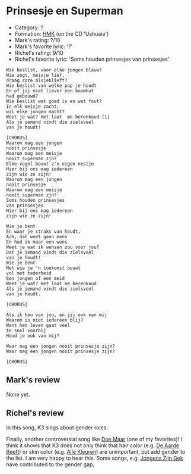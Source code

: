 # Prinsesje en Superman

 * Category: ?
 * Formation: [HMK](Hkm.md) (on the CD 'Ushuaia')
 * Mark's rating: ?/10
 * Mark's  favorite lyric: '?'
 * Richel's rating: 9/10
 * Richel's  favorite lyric: 'Soms houden prinsesjes van prinsesjes'

```
Wie beslist, voor elke jongen blauw?
Wie zegt, meisje lief,
draag roze alsjeblieft?
Wie beslist van welke pop je houdt
En of jij niet liever een boomhut
had gebouwd?
Wie beslist wat goed is en wat fout?
Is elk meisje zacht,
wil elke jongen macht?
Weet je wat? Het laat  me berenkoud [1]
Als je iemand vindt die zielsveel
van je houdt!

[CHORUS]
Waarom mag een jongen
nooit prinsesje
Waarom mag een meisje
nooit superman zjn?
Elke vogel bouwt z'n eigen nestje
Hier bij ons mag iedereen
zijn wie ze zijn!
Waarom mag een jongen
nooit prinsesje
Waarom mag een meisje
nooit superman zjn?
Soms houden prinsesjes
van prinsesjes
Hier bij ons mag iedereen
zijn wie ze zijn!

Wie je bent
En waar je straks van houdt,
Ach, dat weet geen mens
En had ik maar een wens
Weet je wat ik wensen zou voor jou?
Dat je iemand vindt die zielsveel 
van je houdt!
Wie je bent
Met wie je 'n toekomst bouwt
vol met tederheid
Een jongen of een meid
Weet je wat? Het laat me berenkoud
Als je iemand vindt die zielsveel
van je houdt.

[CHORUS]

Als ik hou van jou, en jij ook van mij
Waarom is niet iedereen blij?
Want het leven gaat veel
te snel voorbij
Houd je ook van mij?

Waar mag een jongen nooit prinsesje zijn?
Waar mag een jongen nooit prinsesje zijn?

[CHORUS]

```

## Mark's review

None yet.

## Richel's review

In this song, K3 sings about gender roles.

Finally, another controversial song like [Doe Maar](DoeMaar.md) (one of my favorites)!
I think it shows that K3 does not only think that 
hair color (e.g. [De Aarde Beeft](DeAardeBeeft.md)) or skin color (e.g. [Alle Kleuren](AlleKleuren.md)) are unimportant,
but add gender to the list. I am very happy to hear this. Some songs, e.g. [Jongens Zijn Gek](JongensZijnGek.md) have
contributed to the gender gap, 

